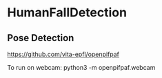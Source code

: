 # HumanFallDetection

## Pose Detection
https://github.com/vita-epfl/openpifpaf

To run on webcam: python3 -m openpifpaf.webcam
